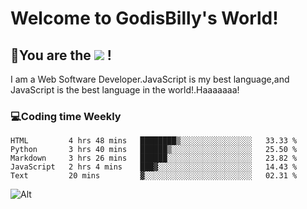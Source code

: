 # Welcome to GodisBilly's World!
## :partying_face:You are the  ![](https://visitor-badge.glitch.me/badge?page_id=Godisbilly.readme) !
I am a Web Software Developer.JavaScript is my best language,and JavaScript is the best language in the world!.Haaaaaaa!
### :computer:Coding time Weekly
  <!--START_SECTION:waka-->
```text
HTML         4 hrs 48 mins   ████████▒░░░░░░░░░░░░░░░░   33.33 % 
Python       3 hrs 40 mins   ██████▒░░░░░░░░░░░░░░░░░░   25.50 % 
Markdown     3 hrs 26 mins   ██████░░░░░░░░░░░░░░░░░░░   23.82 % 
JavaScript   2 hrs 4 mins    ███▓░░░░░░░░░░░░░░░░░░░░░   14.43 % 
Text         20 mins         ▓░░░░░░░░░░░░░░░░░░░░░░░░   02.31 % 
```
<!--END_SECTION:waka-->
![Alt](https://repobeats.axiom.co/api/embed/eeff64f6cf3d966257bdb597911b88a4c137d508.svg "Repobeats analytics image")
